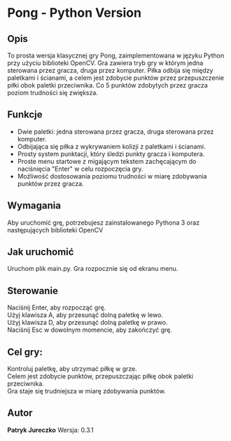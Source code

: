 # Pong - Python Version

## Opis

To prosta wersja klasycznej gry Pong, zaimplementowana w języku Python przy użyciu biblioteki OpenCV. Gra zawiera tryb gry w którym jedna sterowana przez gracza, druga przez komputer. Piłka odbija się między paletkami i ścianami, a celem jest zdobycie punktów przez przepuszczenie piłki obok paletki przeciwnika. Co 5 punktów zdobytych przez gracza poziom trudności się zwiększa.

## Funkcje

- Dwie paletki: jedna sterowana przez gracza, druga sterowana przez komputer.
- Odbijająca się piłka z wykrywaniem kolizji z paletkami i ścianami.
- Prosty system punktacji, który śledzi punkty gracza i komputera.
- Proste menu startowe z migającym tekstem zachęcającym do naciśnięcia "Enter" w celu rozpoczęcia gry.
- Możliwość dostosowania poziomu trudności w miarę zdobywania punktów przez gracza.

## Wymagania

Aby uruchomić grę, potrzebujesz zainstalowanego Pythona 3 oraz następujących biblioteki OpenCV

## Jak uruchomić

Uruchom plik main.py. Gra rozpocznie się od ekranu menu.

## Sterowanie

Naciśnij Enter, aby rozpocząć grę.<br>
Użyj klawisza A, aby przesunąć dolną paletkę w lewo.<br>
Użyj klawisza D, aby przesunąć dolną paletkę w prawo.<br>
Naciśnij Esc w dowolnym momencie, aby zakończyć grę.<br>

## Cel gry:

Kontroluj paletkę, aby utrzymać piłkę w grze.<br>
Celem jest zdobycie punktów, przepuszczając piłkę obok paletki przeciwnika.<br>
Gra staje się trudniejsza w miarę zdobywania punktów.<br>

## Autor

**Patryk Jureczko**
Wersja: 0.3.1